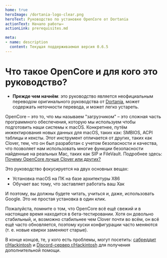 ```yaml
---
home: true
heroImage: /dortania-logo-clear.png
heroText: Руководство по установке OpenCore от Dortania
actionText: Начало работы→
actionLink: prerequisites.md

meta:
- name: description
  content: Текущая поддерживаемая версия 0.6.5
---
```


# Что такое OpenCore и для кого это руководство?

* **Прежде чем начнём**: это руководство является неофициальным переводом оригинального руководства от [Dortania](https://github.com/dortania), может содержать неточности перевода, и может легко устареть.

OpenCore – это то, что мы называем "загрузчиком" – это сложная часть программного обеспечения, которую мы используем чтобы подготовить наши системы к macOS. Конкретнее, путём инжектирования новых данных для macOS, таких как: SMBIOS, ACPI таблицы и кексты. Этот инструмент отличается от других, таких как Clover, тем, что он был разработан с учетом безопасности и качества, что позволяет нам использовать многие функции безопасности найденные на реальных Mac, таких как SIP и FileVault. Подробнее здесь: [Почему OpenCore лучше Clover или других?](why-oc.md)

Это руководство фокусируется на двух основных вещах:

* Установка macOS на ПК на базе архитектуры X86
* Обучает вас тому, что заставляет работать ваш Хак

И поэтому, вы должны будете читать, учиться и, даже, использовать Google. Это не простая установка в один клик.

Пожалуйста, помните о том, что OpenCore всё ещё свежий и в настоящее время находится в бета-тестировании. Хотя он довольно стабильный, и, возможно стабильнее чем Clover почти во всём, он всё ещё часто обновляется, поэтому куски конфигурации часто меняются (т. е. новые квирки заменяют старые).

В конце концов, те, у кого есть проблемы, могут посетить: [сабреддит r/Hackintosh](https://www.reddit.com/r/hackintosh/) и [Discord-сервер r/Hackintosh](https://discord.gg/u8V7N5C) для получения дополнительной помощи.
